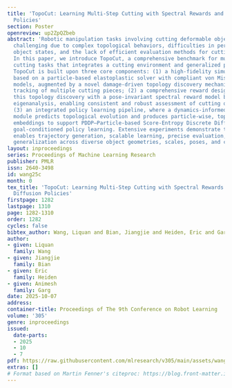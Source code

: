```yaml
---
title: 'TopoCut: Learning Multi-Step Cutting with Spectral Rewards and Discrete Diffusion
  Policies'
section: Poster
openreview: up2ZpQZbeb
abstract: 'Robotic manipulation tasks involving cutting deformable objects remain
  challenging due to complex topological behaviors, difficulties in perceiving dense
  object states, and the lack of efficient evaluation methods for cutting outcomes.
  In this paper, we introduce TopoCut, a comprehensive benchmark for multi-step robotic
  cutting tasks that integrates a cutting environment and generalized policy learning.
  TopoCut is built upon three core components: (1) a high-fidelity simulation environment
  based on a particle-based elastoplastic solver with compliant von Mises constitutive
  models, augmented by a novel damage-driven topology discovery mechanism for accurate
  tracking of multiple cutting pieces; (2) a comprehensive reward design that combines
  this topology discovery with a pose-invariant spectral reward model based on Laplace–Beltrami
  eigenanalysis, enabling consistent and robust assessment of cutting quality; and
  (3) an integrated policy learning pipeline, where a dynamics-informed perception
  module predicts topological evolution and produces particle-wise, topology-aware
  embeddings to support PDDP—Particle-based Score-Entropy Discrete Diffusion Policy—for
  goal-conditioned policy learning. Extensive experiments demonstrate that TopoCut
  enables trajectory generation, scalable learning, precise evaluation, and strong
  generalization across diverse object geometries, scales, poses, and cutting goals.'
layout: inproceedings
series: Proceedings of Machine Learning Research
publisher: PMLR
issn: 2640-3498
id: wang25c
month: 0
tex_title: 'TopoCut: Learning Multi-Step Cutting with Spectral Rewards and Discrete
  Diffusion Policies'
firstpage: 1282
lastpage: 1310
page: 1282-1310
order: 1282
cycles: false
bibtex_author: Wang, Liquan and Bian, Jiangjie and Heiden, Eric and Garg, Animesh
author:
- given: Liquan
  family: Wang
- given: Jiangjie
  family: Bian
- given: Eric
  family: Heiden
- given: Animesh
  family: Garg
date: 2025-10-07
address:
container-title: Proceedings of The 9th Conference on Robot Learning
volume: '305'
genre: inproceedings
issued:
  date-parts:
  - 2025
  - 10
  - 7
pdf: https://raw.githubusercontent.com/mlresearch/v305/main/assets/wang25c/wang25c.pdf
extras: []
# Format based on Martin Fenner's citeproc: https://blog.front-matter.io/posts/citeproc-yaml-for-bibliographies/
---
```

